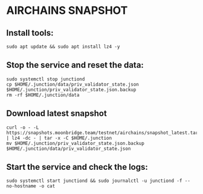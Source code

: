 
# AIRCHAINS SNAPSHOT
## Install tools:
```
sudo apt update && sudo apt install lz4 -y
```

## Stop the service and reset the data:
```
sudo systemctl stop junctiond
cp $HOME/.junction/data/priv_validator_state.json $HOME/.junction/priv_validator_state.json.backup
rm -rf $HOME/.junction/data
```

## Download latest snapshot
```
curl -o - -L https://snapshots.moonbridge.team/testnet/airchains/snapshot_latest.tar.lz4 | lz4 -dc - | tar -x -C $HOME/.junction
mv $HOME/.junction/priv_validator_state.json.backup $HOME/.junction/data/priv_validator_state.json
```

## Start the service and check the logs:
```
sudo systemctl start junctiond && sudo journalctl -u junctiond -f --no-hostname -o cat
```
